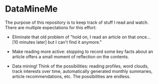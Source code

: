 # DataMineMe

The purpose of this repository is to keep track of stuff I read and watch. There
are multiple expectations for this effort:

* Eliminate that old problem of "hold on, I read an article on that once... [10
  minutes later] but I can't find it anymore."

* Make reading more active: stopping to record some key facts about an article
  offers a small moment of reflection on the contents.

* Data mining! Think of the possibilities: reading profiles, word clouds, track
  interests over time, automatically generated monthly summaries, article
  recommendations, etc. The possibilities are endless.
